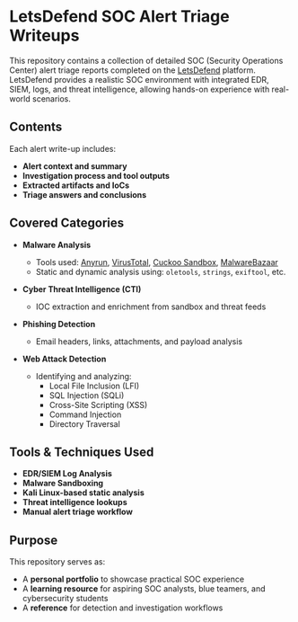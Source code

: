 # LetsDefend SOC Alert Triage Writeups

This repository contains a collection of detailed SOC (Security Operations Center) alert triage reports completed on the [LetsDefend](https://letsdefend.io) platform. LetsDefend provides a realistic SOC environment with integrated EDR, SIEM, logs, and threat intelligence, allowing hands-on experience with real-world scenarios.

## Contents

Each alert write-up includes:

- **Alert context and summary**
- **Investigation process and tool outputs**
- **Extracted artifacts and IoCs**
- **Triage answers and conclusions**

## Covered Categories

- **Malware Analysis**
  - Tools used: [Anyrun](https://any.run), [VirusTotal](https://virustotal.com), [Cuckoo Sandbox](https://cuckoosandbox.org), [MalwareBazaar](https://bazaar.abuse.ch)
  - Static and dynamic analysis using: `oletools`, `strings`, `exiftool`, etc.

- **Cyber Threat Intelligence (CTI)**  
  - IOC extraction and enrichment from sandbox and threat feeds

- **Phishing Detection**
  - Email headers, links, attachments, and payload analysis

- **Web Attack Detection**
  - Identifying and analyzing:
    - Local File Inclusion (LFI)
    - SQL Injection (SQLi)
    - Cross-Site Scripting (XSS)
    - Command Injection
    - Directory Traversal

## Tools & Techniques Used

- **EDR/SIEM Log Analysis**
- **Malware Sandboxing**
- **Kali Linux-based static analysis**
- **Threat intelligence lookups**
- **Manual alert triage workflow**

## Purpose

This repository serves as:

- A **personal portfolio** to showcase practical SOC experience
- A **learning resource** for aspiring SOC analysts, blue teamers, and cybersecurity students
- A **reference** for detection and investigation workflows

